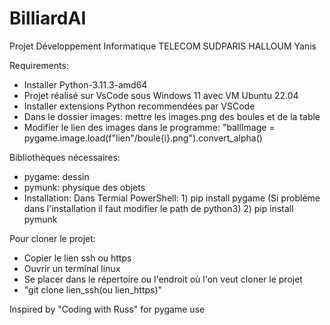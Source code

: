 # BilliardAI
Projet Développement Informatique TELECOM SUDPARIS HALLOUM Yanis

Requirements: 
- Installer Python-3.11.3-amd64
- Projet réalisé sur VsCode sous Windows 11 avec VM Ubuntu 22.04
- Installer extensions Python recommendées par VSCode
- Dans le dossier images: mettre les images.png des boules et de la table
- Modifier le lien des images dans le programme: "ballImage = pygame.image.load(f"lien"/boule{i}.png").convert_alpha()

Bibliothèques nécessaires: 
- pygame: dessin
- pymunk: physique des objets 
- Installation: Dans Termial PowerShell: 1) pip install pygame (Si problème dans l'installation il faut modifier le path de python3)
                                         2) pip install pymunk 
                                       
Pour cloner le projet:
  - Copier le lien ssh ou https
  - Ouvrir un terminal linux
  - Se placer dans le répertoire ou l'endroit où l'on veut cloner le projet
  - "git clone lien_ssh(ou lien_https)"


Inspired by "Coding with Russ" for pygame use
